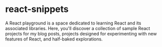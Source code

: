 # react-snippets
A React playground is a space dedicated to learning React and its associated libraries. Here, you'll discover a collection of sample React projects for my blog posts, projects designed for experimenting with new features of React, and half-baked explorations.
